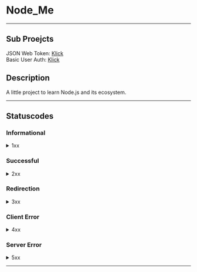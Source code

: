 # Node_Me

---

## Sub Proejcts

JSON Web Token: [Klick](./JWT) <br>
Basic User Auth: [Klick](./UserAuth)

## Description

A little project to learn Node.js and its ecosystem.

---

## Statuscodes

### Informational

<details>
<summary>1xx</summary>

|  code | reason              |
| ----: | :------------------ |
| `1xx` | **Informational**   |
| `100` | Continue            |
| `101` | Switching Protocols |

</details>

### Successful

<details>
<summary>2xx</summary>

|  code | reason                        |
| ----: | :---------------------------- |
| `2xx` | **Successful**                |
| `200` | OK                            |
| `201` | Created                       |
| `202` | Accepted                      |
| `203` | Non-Authoritative Information |
| `204` | No Content                    |
| `205` | Reset Content                 |
| `206` | Partial Content               |

</details>

### Redirection

<details>
<summary>3xx</summary>

|  code | reason                 |
| ----: | :--------------------- |
| `3xx` | **Redirection**        |
| `300` | Multiple Choices       |
| `301` | Moved Permanently      |
| `302` | Found                  |
| `303` | See Other              |
| `304` | Not Modified           |
| `305` | Use Proxy (deprecated) |
| `306` |
| `307` | Temporary Redirect     |

</details>

### Client Error

<details>
<summary>4xx</summary>

|  code | reason                        |
| ----: | :---------------------------- |
| `4xx` | **Client Error**              |
| `400` | Bad Request                   |
| `401` | Unauthorized                  |
| `402` | Payment Required (reserved)   |
| `403` | Forbidden                     |
| `404` | Not Found                     |
| `405` | Method Not Allowed            |
| `406` | Not Acceptable                |
| `407` | Proxy Authentication Required |
| `408` | Request Timeout               |
| `409` | Conflict                      |
| `410` | Gone                          |
| `411` | Length Required               |
| `412` | Precondition Failed           |
| `413` | Payload Too Large             |
| `414` | URI Too Long                  |
| `415` | Unsupported Media Type        |
| `416` | Range Not Satisfiable         |
| `417` | Expectation Failed            |
| `418` | I'm a teapot                  |
| `426` | Upgrade Required              |

</details>

### Server Error

<details>
<summary>5xx</summary>

|  code | reason                     |
| ----: | :------------------------- |
| `5xx` | **Server Error**           |
| `500` | Internal Server Error      |
| `501` | Not Implemented            |
| `502` | Bad Gateway                |
| `503` | Service Unavailable        |
| `504` | Gateway Time-out           |
| `505` | HTTP Version Not Supported |

</details>

---
